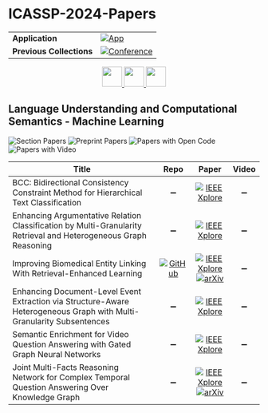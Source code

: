# ICASSP-2024-Papers

<table>
    <tr>
        <td><strong>Application</strong></td>
        <td>
            <a href="https://huggingface.co/spaces/DmitryRyumin/NewEraAI-Papers" style="float:left;">
                <img src="https://img.shields.io/badge/🤗-NewEraAI--Papers-FFD21F.svg" alt="App" />
            </a>
        </td>
    </tr>
    <tr>
        <td><strong>Previous Collections</strong></td>
        <td>
            <a href="https://github.com/DmitryRyumin/ICASSP-2023-24-Papers/blob/main/README_2023.md">
                <img src="http://img.shields.io/badge/ICASSP-2023-0073AE.svg" alt="Conference">
            </a>
        </td>
    </tr>
</table>

<div align="center">
    <a href="https://github.com/DmitryRyumin/ICASSP-2023-24-Papers/blob/main/sections/2024/main/MLSP-L24.md">
        <img src="https://cdn.jsdelivr.net/gh/DmitryRyumin/NewEraAI-Papers@main/images/left.svg" width="40" alt="" />
    </a>
    <a href="https://github.com/DmitryRyumin/ICASSP-2023-24-Papers/">
        <img src="https://cdn.jsdelivr.net/gh/DmitryRyumin/NewEraAI-Papers@main/images/home.svg" width="40" alt="" />
    </a>
    <a href="https://github.com/DmitryRyumin/ICASSP-2023-24-Papers/blob/main/sections/2024/main/MLSP-L17.md">
        <img src="https://cdn.jsdelivr.net/gh/DmitryRyumin/NewEraAI-Papers@main/images/right.svg" width="40" alt="" />
    </a>
</div>

## Language Understanding and Computational Semantics - Machine Learning

![Section Papers](https://img.shields.io/badge/Section%20Papers-soon-42BA16) ![Preprint Papers](https://img.shields.io/badge/Preprint%20Papers-soon-b31b1b) ![Papers with Open Code](https://img.shields.io/badge/Papers%20with%20Open%20Code-soon-1D7FBF) ![Papers with Video](https://img.shields.io/badge/Papers%20with%20Video-0-FF0000)

| **Title** | **Repo** | **Paper** | **Video** |
|-----------|:--------:|:---------:|:---------:|
| BCC: Bidirectional Consistency Constraint Method for Hierarchical Text Classification | :heavy_minus_sign: | [![IEEE Xplore](https://img.shields.io/badge/IEEE-10447200-E4A42C.svg)](https://ieeexplore.ieee.org/document/10447200) | :heavy_minus_sign: |
| Enhancing Argumentative Relation Classification by Multi-Granularity Retrieval and Heterogeneous Graph Reasoning | :heavy_minus_sign: | [![IEEE Xplore](https://img.shields.io/badge/IEEE-10447566-E4A42C.svg)](https://ieeexplore.ieee.org/document/10447566) | :heavy_minus_sign: |
| Improving Biomedical Entity Linking With Retrieval-Enhanced Learning | [![GitHub](https://img.shields.io/github/stars/lzxlin/kNN-BioEL?style=flat)](https://github.com/lzxlin/kNN-BioEL) | [![IEEE Xplore](https://img.shields.io/badge/IEEE-10448513-E4A42C.svg)](https://ieeexplore.ieee.org/document/10448513) <br/> [![arXiv](https://img.shields.io/badge/arXiv-2312.09806-b31b1b.svg)](https://arxiv.org/abs/2312.09806) | :heavy_minus_sign: |
| Enhancing Document-Level Event Extraction via Structure-Aware Heterogeneous Graph with Multi-Granularity Subsentences | :heavy_minus_sign: | [![IEEE Xplore](https://img.shields.io/badge/IEEE-10446043-E4A42C.svg)](https://ieeexplore.ieee.org/document/10446043) | :heavy_minus_sign: |
| Semantic Enrichment for Video Question Answering with Gated Graph Neural Networks | :heavy_minus_sign: | [![IEEE Xplore](https://img.shields.io/badge/IEEE-10447275-E4A42C.svg)](https://ieeexplore.ieee.org/document/10447275) | :heavy_minus_sign: |
| Joint Multi-Facts Reasoning Network for Complex Temporal Question Answering Over Knowledge Graph | :heavy_minus_sign: | [![IEEE Xplore](https://img.shields.io/badge/IEEE-10447439-E4A42C.svg)](https://ieeexplore.ieee.org/document/10447439) <br/> [![arXiv](https://img.shields.io/badge/arXiv-2401.02212-b31b1b.svg)](https://arxiv.org/abs/2401.02212) | :heavy_minus_sign: |
